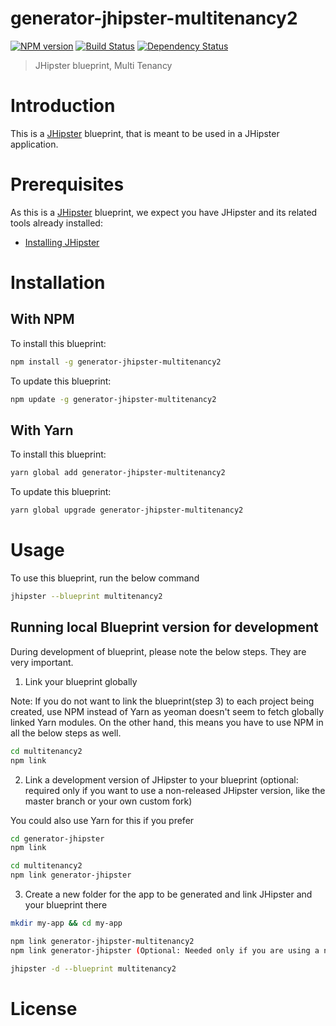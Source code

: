 # generator-jhipster-multitenancy2
[![NPM version][npm-image]][npm-url] [![Build Status][travis-image]][travis-url] [![Dependency Status][daviddm-image]][daviddm-url]
> JHipster blueprint, Multi Tenancy

# Introduction

This is a [JHipster](https://www.jhipster.tech/) blueprint, that is meant to be used in a JHipster application.

# Prerequisites

As this is a [JHipster](https://www.jhipster.tech/) blueprint, we expect you have JHipster and its related tools already installed:

- [Installing JHipster](https://www.jhipster.tech/installation/)

# Installation

## With NPM

To install this blueprint:

```bash
npm install -g generator-jhipster-multitenancy2
```

To update this blueprint:

```bash
npm update -g generator-jhipster-multitenancy2
```

## With Yarn

To install this blueprint:

```bash
yarn global add generator-jhipster-multitenancy2
```

To update this blueprint:

```bash
yarn global upgrade generator-jhipster-multitenancy2
```

# Usage

To use this blueprint, run the below command

```bash
jhipster --blueprint multitenancy2
```


## Running local Blueprint version for development

During development of blueprint, please note the below steps. They are very important.

1. Link your blueprint globally 

Note: If you do not want to link the blueprint(step 3) to each project being created, use NPM instead of Yarn as yeoman doesn't seem to fetch globally linked Yarn modules. On the other hand, this means you have to use NPM in all the below steps as well.

```bash
cd multitenancy2
npm link
```

2. Link a development version of JHipster to your blueprint (optional: required only if you want to use a non-released JHipster version, like the master branch or your own custom fork)

You could also use Yarn for this if you prefer

```bash
cd generator-jhipster
npm link

cd multitenancy2
npm link generator-jhipster
```

3. Create a new folder for the app to be generated and link JHipster and your blueprint there

```bash
mkdir my-app && cd my-app

npm link generator-jhipster-multitenancy2
npm link generator-jhipster (Optional: Needed only if you are using a non-released JHipster version)

jhipster -d --blueprint multitenancy2

```

# License



[npm-image]: https://img.shields.io/npm/v/generator-jhipster-multitenancy2.svg
[npm-url]: https://npmjs.org/package/generator-jhipster-multitenancy2
[travis-image]: https://travis-ci.org/mshima/generator-jhipster-multitenancy2.svg?branch=master
[travis-url]: https://travis-ci.org/mshima/generator-jhipster-multitenancy2
[daviddm-image]: https://david-dm.org/mshima/generator-jhipster-multitenancy2.svg?theme=shields.io
[daviddm-url]: https://david-dm.org/mshima/generator-jhipster-multitenancy2
